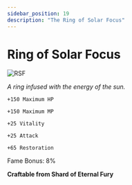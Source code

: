 ```yaml
---
sidebar_position: 19
description: "The Ring of Solar Focus"
---
```


# Ring of Solar Focus

![RSF](https://vwiki.valorserver.com/api/item/picture/ring%20of%20solar%20focus)

<i>A ring infused with the energy of the sun.</i>

    +150 Maximum HP   
    
    +150 Maximum MP
    
    +25 Vitality
    
    +25 Attack
    
    +65 Restoration
    
Fame Bonus: 8%

**Craftable from Shard of Eternal Fury**
